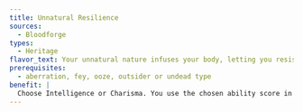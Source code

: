 ```yaml
---
title: Unnatural Resilience
sources:
  - Bloodforge
types:
  - Heritage
flavor_text: Your unnatural nature infuses your body, letting you resist assaults against it in unusual ways.
prerequisites:
  - aberration, fey, ooze, outsider or undead type
benefit: |
  Choose Intelligence or Charisma. You use the chosen ability score in place of Constitution as a modifier to your Fortitude saves.
---
```

